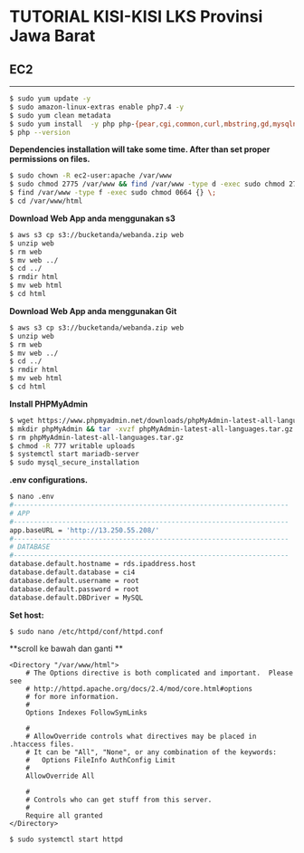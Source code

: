 # TUTORIAL KISI-KISI LKS Provinsi Jawa Barat
## EC2
---  
```sh
$ sudo yum update -y  
$ sudo amazon-linux-extras enable php7.4 -y  
$ sudo yum clean metadata  
$ sudo yum install  -y php php-{pear,cgi,common,curl,mbstring,gd,mysqlnd,gettext,bcmath,json,xml,fpm,intl,zip,imap}        
$ php --version  
```
**Dependencies installation will take some time. After than set proper permissions on files.**  
```sh
$ sudo chown -R ec2-user:apache /var/www  
$ sudo chmod 2775 /var/www && find /var/www -type d -exec sudo chmod 2775 {} \;  
$ find /var/www -type f -exec sudo chmod 0664 {} \;  
$ cd /var/www/html   
```
**Download Web App anda menggunakan s3**
```sh
$ aws s3 cp s3://bucketanda/webanda.zip web
$ unzip web  
$ rm web
$ mv web ../
$ cd ../
$ rmdir html
$ mv web html
$ cd html
```
**Download Web App anda menggunakan Git**
```sh
$ aws s3 cp s3://bucketanda/webanda.zip web
$ unzip web  
$ rm web
$ mv web ../
$ cd ../
$ rmdir html
$ mv web html
$ cd html
```
**Install PHPMyAdmin**
```sh
$ wget https://www.phpmyadmin.net/downloads/phpMyAdmin-latest-all-languages.tar.gz
$ mkdir phpMyAdmin && tar -xvzf phpMyAdmin-latest-all-languages.tar.gz -C phpMyAdmin --strip-components 1
$ rm phpMyAdmin-latest-all-languages.tar.gz
$ chmod -R 777 writable uploads
$ systemctl start mariadb-server
$ sudo mysql_secure_installation
```
**.env configurations.**  
```sh
$ nano .env
#--------------------------------------------------------------------
# APP
#--------------------------------------------------------------------
app.baseURL = 'http://13.250.55.208/'
#--------------------------------------------------------------------
# DATABASE
#--------------------------------------------------------------------
database.default.hostname = rds.ipaddress.host
database.default.database = ci4
database.default.username = root
database.default.password = root
database.default.DBDriver = MySQL
```

**Set host:**  
```sh
$ sudo nano /etc/httpd/conf/httpd.conf   
```

**scroll ke bawah dan ganti **  

```blade
<Directory "/var/www/html">
    # The Options directive is both complicated and important.  Please see
    # http://httpd.apache.org/docs/2.4/mod/core.html#options
    # for more information.
    #
    Options Indexes FollowSymLinks

    #
    # AllowOverride controls what directives may be placed in .htaccess files.
    # It can be "All", "None", or any combination of the keywords:
    #   Options FileInfo AuthConfig Limit
    #
    AllowOverride All

    #
    # Controls who can get stuff from this server.
    #
    Require all granted
</Directory>

```  

```sh
$ sudo systemctl start httpd    
```
